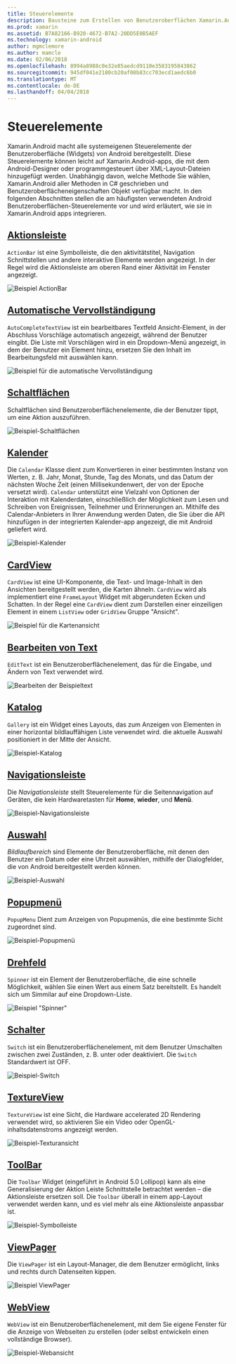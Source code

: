 ```yaml
---
title: Steuerelemente
description: Bausteine zum Erstellen von Benutzeroberflächen Xamarin.Android
ms.prod: xamarin
ms.assetid: B7A82166-B920-4672-B7A2-20DD5E0B5AEF
ms.technology: xamarin-android
author: mgmclemore
ms.author: mamcle
ms.date: 02/06/2018
ms.openlocfilehash: 8994a8988c0e32e85aedcd9110e3583195843862
ms.sourcegitcommit: 945df041e2180cb20af08b83cc703ecd1aedc6b0
ms.translationtype: MT
ms.contentlocale: de-DE
ms.lasthandoff: 04/04/2018
---
```

# <a name="controls"></a>Steuerelemente


Xamarin.Android macht alle systemeigenen Steuerelemente der Benutzeroberfläche (Widgets) von Android bereitgestellt. Diese Steuerelemente können leicht auf Xamarin.Android-apps, die mit dem Android-Designer oder programmgesteuert über XML-Layout-Dateien hinzugefügt werden. Unabhängig davon, welche Methode Sie wählen, Xamarin.Android aller Methoden in C# geschrieben und Benutzeroberflächeneigenschaften Objekt verfügbar macht. In den folgenden Abschnitten stellen die am häufigsten verwendeten Android Benutzeroberflächen-Steuerelemente vor und wird erläutert, wie sie in Xamarin.Android apps integrieren.

## <a name="action-barandroiduser-interfacecontrolsaction-barmd"></a>[Aktionsleiste](~/android/user-interface/controls/action-bar.md) 

`ActionBar` ist eine Symbolleiste, die den aktivitätstitel, Navigation Schnittstellen und andere interaktive Elemente werden angezeigt. In der Regel wird die Aktionsleiste am oberen Rand einer Aktivität im Fenster angezeigt.

![Beispiel ActionBar](images/action-bar.png)


## <a name="auto-completeandroiduser-interfacecontrolsauto-completemd"></a>[Automatische Vervollständigung](~/android/user-interface/controls/auto-complete.md)

`AutoCompleteTextView` ist ein bearbeitbares Textfeld Ansicht-Element, in der Abschluss Vorschläge automatisch angezeigt, während der Benutzer eingibt. Die Liste mit Vorschlägen wird in ein Dropdown-Menü angezeigt, in dem der Benutzer ein Element hinzu, ersetzen Sie den Inhalt im Bearbeitungsfeld mit auswählen kann.

![Beispiel für die automatische Vervollständigung](images/auto-complete.png)


## <a name="buttonsandroiduser-interfacecontrolsbuttonsindexmd"></a>[Schaltflächen](~/android/user-interface/controls/buttons/index.md)

Schaltflächen sind Benutzeroberflächenelemente, die der Benutzer tippt, um eine Aktion auszuführen.

![Beispiel-Schaltflächen](images/buttons.png)


## <a name="calendarandroiduser-interfacecontrolscalendarmd"></a>[Kalender](~/android/user-interface/controls/calendar.md)

Die `Calendar` Klasse dient zum Konvertieren in einer bestimmten Instanz von Werten, z. B. Jahr, Monat, Stunde, Tag des Monats, und das Datum der nächsten Woche Zeit (einen Millisekundenwert, der von der Epoche versetzt wird).
`Calendar` unterstützt eine Vielzahl von Optionen der Interaktion mit Kalenderdaten, einschließlich der Möglichkeit zum Lesen und Schreiben von Ereignissen, Teilnehmer und Erinnerungen an. Mithilfe des Calendar-Anbieters in Ihrer Anwendung werden Daten, die Sie über die API hinzufügen in der integrierten Kalender-app angezeigt, die mit Android geliefert wird.

![Beispiel-Kalender](images/calendar.png)


## <a name="cardviewandroiduser-interfacecontrolscard-viewmd"></a>[CardView](~/android/user-interface/controls/card-view.md)

`CardView` ist eine UI-Komponente, die Text- und Image-Inhalt in den Ansichten bereitgestellt werden, die Karten ähneln. `CardView` wird als implementiert eine `FrameLayout` Widget mit abgerundeten Ecken und Schatten. In der Regel eine `CardView` dient zum Darstellen einer einzeiligen Element in einem `ListView` oder `GridView` Gruppe "Ansicht".

![Beispiel für die Kartenansicht](images/cardview.png)


## <a name="edit-textandroiduser-interfacecontrolsedit-textmd"></a>[Bearbeiten von Text](~/android/user-interface/controls/edit-text.md)

`EditText` ist ein Benutzeroberflächenelement, das für die Eingabe, und Ändern von Text verwendet wird.

![Bearbeiten der Beispieltext](images/edit-text.png)


## <a name="galleryandroiduser-interfacecontrolsgallerymd"></a>[Katalog](~/android/user-interface/controls/gallery.md)

`Gallery` ist ein Widget eines Layouts, das zum Anzeigen von Elementen in einer horizontal bildlauffähigen Liste verwendet wird. die aktuelle Auswahl positioniert in der Mitte der Ansicht.

![Beispiel-Katalog](images/gallery.png)


## <a name="navigation-barandroiduser-interfacecontrolsnavigation-barmd"></a>[Navigationsleiste](~/android/user-interface/controls/navigation-bar.md)

Die *Navigationsleiste* stellt Steuerelemente für die Seitennavigation auf Geräten, die kein Hardwaretasten für **Home**, **wieder**, und **Menü**.

![Beispiel-Navigationsleiste](images/navigation-bar.png)


## <a name="pickersandroiduser-interfacecontrolspickersindexmd"></a>[Auswahl](~/android/user-interface/controls/pickers/index.md)

*Bildlaufbereich* sind Elemente der Benutzeroberfläche, mit denen den Benutzer ein Datum oder eine Uhrzeit auswählen, mithilfe der Dialogfelder, die von Android bereitgestellt werden können.

![Beispiel-Auswahl](images/picker.png)


## <a name="popup-menuandroiduser-interfacecontrolspopup-menumd"></a>[Popupmenü](~/android/user-interface/controls/popup-menu.md)

`PopupMenu` Dient zum Anzeigen von Popupmenüs, die eine bestimmte Sicht zugeordnet sind.

![Beispiel-Popupmenü](images/popup-menu.png)


## <a name="spinnerandroiduser-interfacecontrolsspinnermd"></a>[Drehfeld](~/android/user-interface/controls/spinner.md)

`Spinner` ist ein Element der Benutzeroberfläche, die eine schnelle Möglichkeit, wählen Sie einen Wert aus einem Satz bereitstellt. Es handelt sich um Simmilar auf eine Dropdown-Liste. 

![Beispiel "Spinner"](images/spinner.png)


## <a name="switchandroiduser-interfacecontrolsswitchmd"></a>[Schalter](~/android/user-interface/controls/switch.md)

`Switch` ist ein Benutzeroberflächenelement, mit dem Benutzer Umschalten zwischen zwei Zuständen, z. B. unter oder deaktiviert. Die `Switch` Standardwert ist OFF.

![Beispiel-Switch](images/switch.png)


## <a name="textureviewandroiduser-interfacecontrolstexture-viewmd"></a>[TextureView](~/android/user-interface/controls/texture-view.md)

`TextureView` ist eine Sicht, die Hardware accelerated 2D Rendering verwendet wird, so aktivieren Sie ein Video oder OpenGL-inhaltsdatenstroms angezeigt werden.

![Beispiel-Texturansicht](images/texture-view.png)


## <a name="toolbarandroiduser-interfacecontrolstool-barindexmd"></a>[ToolBar](~/android/user-interface/controls/tool-bar/index.md)

Die `Toolbar` Widget (eingeführt in Android 5.0 Lollipop) kann als eine Generalisierung der Aktion Leiste Schnittstelle betrachtet werden &ndash; die Aktionsleiste ersetzen soll. Die `Toolbar` überall in einem app-Layout verwendet werden kann, und es viel mehr als eine Aktionsleiste anpassbar ist.

![Beispiel-Symbolleiste](images/toolbar.png)


## <a name="viewpagerandroiduser-interfacecontrolsview-pagerindexmd"></a>[ViewPager](~/android/user-interface/controls/view-pager/index.md) 

Die `ViewPager` ist ein Layout-Manager, die dem Benutzer ermöglicht, links und rechts durch Datenseiten kippen.

![Beispiel ViewPager](images/viewpager.png)


## <a name="webviewandroiduser-interfacecontrolsweb-viewmd"></a>[WebView](~/android/user-interface/controls/web-view.md)

`WebView` ist ein Benutzeroberflächenelement, mit dem Sie eigene Fenster für die Anzeige von Webseiten zu erstellen (oder selbst entwickeln einen vollständige Browser).

![Beispiel-Webansicht](images/web-view.png)


